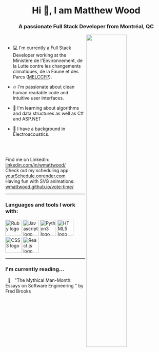 <h1 align="center">Hi 👋, I am Matthew Wood </h1>
<h3 align="center">A passionate Full Stack Developer from Montréal, QC</h3> 
<img align="right" width="50%" src="https://media4.giphy.com/media/qgQUggAC3Pfv687qPC/giphy.gif?cid=ecf05e47jng7y46q5cf5s82mclj38rr5syvkk9kiy179d2tx&rid=giphy.gif&ct=g">
<br>

- 💻 I'm currently a Full Stack Developer working at the Ministère de l'Environnement, de la Lutte contre les changements climatiques, de la Faune et des Parcs (<a href="https://www.environnement.gouv.qc.ca/">MELCCFP</a>).

<!--- - 💻 I'm currently working as a volunteer at a local maker space to help build <a href="https://github.com/lespacemaker/hackathon/tree/main/zoho-crm-api-connector">a RFID/FOB system</a> on top of Raspberry Pi devices with a Python backend. --->

- 🔥 I'm passionate about clean human readable code and intuitive user interfaces.
  
-  📖 I'm learning about algorithms and data structures as well as C# and ASP.NET

-  🎹 I have a background in Electroacoustics.
<br>
<br>

Find me on LinkedIn: <a href="https://www.linkedin.com/in/wmattwood/" target="_blank">linkedin.com/in/wmattwood/</a> \
Check out my scheduling app: <a href="https://yourschedule.onrender.com/" target="_blank">yourSchedule.onrender.com</a> \
Having fun with SVG animations: <a href="https://wmattwood.github.io/vote-time/" target="_blank">wmattwood.github.io/vote-time/</a> 

---

### Languages and tools I work with:
<p align="left">
  
  <a href="https://ruby-doc.org/core-3.0.1/" target="_blank" rel="noreferrer">
  <img width="50px" src="https://cdn.jsdelivr.net/gh/devicons/devicon/icons/ruby/ruby-original.svg" alt="Ruby logo"/></a>
  
  <a href="https://developer.mozilla.org/en-US/docs/Web/JavaScript" target="_blank" rel="noreferrer">
  <img width="50px" src="https://cdn.jsdelivr.net/gh/devicons/devicon/icons/javascript/javascript-original.svg" alt="Javascript logo"/></a>

  <a href="https://docs.python.org/3/library/index.html" target="_blank" rel="noreferrer">
  <img width="50px" src="https://cdn.jsdelivr.net/gh/devicons/devicon/icons/python/python-original.svg" alt="Python3 logo"/></a>

  <!--- <a href="https://git-scm.com/" target="_blank" rel="noreferrer">
  <img width="50px" src="https://www.vectorlogo.zone/logos/git-scm/git-scm-icon.svg" alt="Git logo" /> </a> --->
  
  <a href="https://developer.mozilla.org/en-US/docs/Web/HTML" target="_blank" rel="noreferrer">
  <img width="50px" src="https://cdn.jsdelivr.net/gh/devicons/devicon/icons/html5/html5-plain-wordmark.svg" alt="HTML5 logo"/></a>
  
  <a href="https://developer.mozilla.org/en-US/docs/Web/CSS" target="_blank" rel="noreferrer">
  <img width="50px" src="https://cdn.jsdelivr.net/gh/devicons/devicon/icons/css3/css3-plain-wordmark.svg" alt="CSS3 logo"/></a>  
  
  <!--- <a href="https://www.mongodb.com/" target="_blank" rel="noreferrer">
  <img width="50px" src="https://cdn.jsdelivr.net/gh/devicons/devicon/icons/mongodb/mongodb-original-wordmark.svg" alt="Mongodb logo" /></a> --->
  
  <!--- <a href="https://expressjs.com/en/4x/api.html" target="_blank" rel="noreferrer">
  <img width="50px" src="https://cdn.jsdelivr.net/gh/devicons/devicon/icons/express/express-original-wordmark.svg" alt="Express.js logo"/></a> --->
  
  <a href="https://react.dev/reference/react" target="_blank" rel="noreferrer">
  <img width="50px" src="https://cdn.jsdelivr.net/gh/devicons/devicon/icons/react/react-original-wordmark.svg" alt="React.js logo"/></a>
  
  <!--- <a href="https://nodejs.org/dist/latest-v18.x/docs/api/http.html" target="_blank" rel="noreferrer">
  <img width="50px" src="https://cdn.jsdelivr.net/gh/devicons/devicon/icons/nodejs/nodejs-original.svg" alt="Node.js logo"/></a> --->

</p>

---



<!---### I'm currently reading...
&nbsp; 📖 &nbsp; "The Pragmatic Programmmer, 20th Anniversary Edition" by Andrew Hunt and David Thomas--->
### I'm currently reading...
&nbsp; 📖 &nbsp; "The Mythical Man-Month: Essays on Software Engineering " by Fred Brooks

